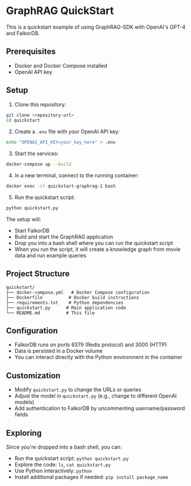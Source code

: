 # GraphRAG QuickStart

This is a quickstart example of using GraphRAG-SDK with OpenAI's GPT-4 and FalkorDB.

## Prerequisites

- Docker and Docker Compose installed
- OpenAI API key

## Setup

1. Clone this repository:
```bash
git clone <repository-url>
cd quickstart
```

2. Create a `.env` file with your OpenAI API key:
```bash
echo "OPENAI_API_KEY=your_key_here" > .env
```

3. Start the services:
```bash
docker-compose up --build
```

4. In a new terminal, connect to the running container:
```bash
docker exec -it quickstart-graphrag-1 bash
```

5. Run the quickstart script:
```bash
python quickstart.py
```

The setup will:
- Start FalkorDB
- Build and start the GraphRAG application
- Drop you into a bash shell where you can run the quickstart script
- When you run the script, it will create a knowledge graph from movie data and run example queries

## Project Structure

```
quickstart/
├── docker-compose.yml   # Docker Compose configuration
├── Dockerfile          # Docker build instructions
├── requirements.txt    # Python dependencies
├── quickstart.py      # Main application code
└── README.md          # This file
```

## Configuration

- FalkorDB runs on ports 6379 (Redis protocol) and 3000 (HTTP)
- Data is persisted in a Docker volume
- You can interact directly with the Python environment in the container

## Customization

- Modify `quickstart.py` to change the URLs or queries
- Adjust the model in `quickstart.py` (e.g., change to different OpenAI models)
- Add authentication to FalkorDB by uncommenting username/password fields

## Exploring

Since you're dropped into a bash shell, you can:
- Run the quickstart script: `python quickstart.py`
- Explore the code: `ls`, `cat quickstart.py`
- Use Python interactively: `python`
- Install additional packages if needed: `pip install package_name`
